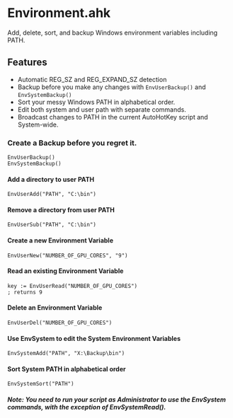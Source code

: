# Environment.ahk
Add, delete, sort, and backup Windows environment variables including PATH.

## Features

* Automatic REG_SZ and REG_EXPAND_SZ detection
* Backup before you make any changes with `EnvUserBackup()` and `EnvSystemBackup()`
* Sort your messy Windows PATH in alphabetical order.
* Edit both system and user path with separate commands.
* Broadcast changes to PATH in the current AutoHotKey script and System-wide.

### Create a Backup before you regret it.
    EnvUserBackup()
    EnvSystemBackup()

#### Add a directory to user PATH
    EnvUserAdd("PATH", "C:\bin")

#### Remove a directory from user PATH
    EnvUserSub("PATH", "C:\bin")

#### Create a new Environment Variable
    EnvUserNew("NUMBER_OF_GPU_CORES", "9")

#### Read an existing Environment Variable
    key := EnvUserRead("NUMBER_OF_GPU_CORES")
    ; returns 9

#### Delete an Environment Variable
    EnvUserDel("NUMBER_OF_GPU_CORES")

#### Use EnvSystem to edit the System Environment Variables
    EnvSystemAdd("PATH", "X:\Backup\bin")

#### Sort System PATH in alphabetical order
    EnvSystemSort("PATH")

##### Note: You need to run your script as Administrator to use the EnvSystem commands, with the exception of EnvSystemRead().
